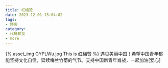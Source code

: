 ```yaml
---
title: 红梅赞
date: 2023-12-01 15:04:02
tags:
- 博客
category:
- 代码和我
- more
---
```

{% asset_img GYPLWu.jpg This is 红梅赞 %}
遇见美丽中国！希望中国青年都能坚持文化自信，延续梅兰竹菊的气节。支持中国新青年肖战，一起加油[爱心]